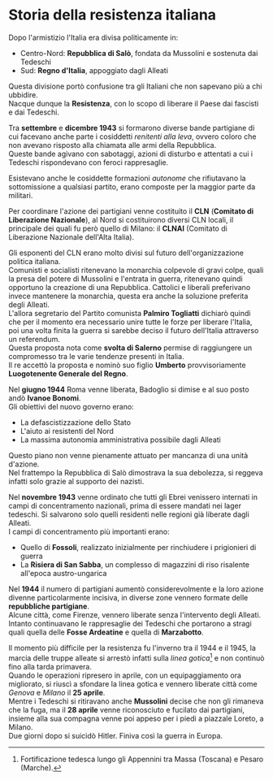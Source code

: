# Storia della resistenza italiana

Dopo l'armistizio l'Italia era divisa politicamente in:
- Centro-Nord: **Repubblica di Salò**, fondata da Mussolini e sostenuta dai
Tedeschi
- Sud: **Regno d'Italia**, appoggiato dagli Alleati

Questa divisione portò confusione tra gli Italiani che non sapevano più a chi
ubbidire.\
Nacque dunque la **Resistenza**, con lo scopo di liberare il Paese dai fascisti
e dai Tedeschi.

Tra **settembre** e **dicembre 1943** si formarono diverse bande partigiane di
cui facevano anche parte i cosiddetti *renitenti alla leva*, ovvero coloro che
non avevano risposto alla chiamata alle armi della Repubblica.\
Queste bande agivano con sabotaggi, azioni di disturbo e attentati a cui i
Tedeschi rispondevano con feroci rappresaglie.

Esistevano anche le cosiddette formazioni *autonome* che rifiutavano la
sottomissione a qualsiasi partito, erano composte per la maggior parte da
militari.

Per coordinare l'azione dei partigiani venne costituito il **CLN** (**Comitato
di Liberazione Nazionale**), al Nord si costituirono diversi CLN locali, il
principale dei quali fu però quello di Milano: il **CLNAI** (Comitato di
Liberazione Nazionale dell'Alta Italia).

Gli esponenti del CLN erano molto divisi sul futuro dell'organizzazione politica
italiana.\
Comunisti e socialisti ritenevano la monarchia colpevole di gravi colpe, quali
la presa del potere di Mussolini e l'entrata in guerra, ritenevano quindi
opportuno la creazione di una Repubblica. Cattolici e liberali preferivano
invece mantenere la monarchia, questa era anche la soluzione preferita degli
Alleati.\
L'allora segretario del Partito comunista **Palmiro Togliatti** dichiarò quindi
che per il momento era necessario unire tutte le forze per liberare l'Italia,
poi una volta finita la guerra si sarebbe deciso il futuro dell'Italia
attraverso un referendum.\
Questa proposta nota come **svolta di Salerno** permise di raggiungere un
compromesso tra le varie tendenze presenti in Italia.\
Il re accettò la proposta e nominò suo figlio **Umberto** provvisoriamente
**Luogotenente Generale del Regno**.

Nel **giugno 1944** Roma venne liberata, Badoglio si dimise e al suo posto andò
**Ivanoe Bonomi**.\
Gli obiettivi del nuovo governo erano:
- La defascistizzazione dello Stato
- L'aiuto ai resistenti del Nord
- La massima autonomia amministrativa possibile dagli Alleati

Questo piano non venne pienamente attuato per mancanza di una unità d'azione.\
Nel frattempo la Repubblica di Salò dimostrava la sua debolezza, si reggeva
infatti solo grazie al supporto dei nazisti.

Nel **novembre 1943** venne ordinato che tutti gli Ebrei venissero internati in
campi di concentramento nazionali, prima di essere mandati nei lager tedeschi.
Si salvarono solo quelli residenti nelle regioni già liberate dagli Alleati.\
I campi di concentramento più importanti erano:
- Quello di **Fossoli**, realizzato inizialmente per rinchiudere i prigionieri
di guerra
- La **Risiera di San Sabba**, un complesso di magazzini di riso risalente
all'epoca austro-ungarica

Nel **1944** il numero di partigiani aumentò considerevolmente e la loro azione
divenne particolarmente incisiva, in diverse zone vennero formate delle
**repubbliche partigiane**.\
Alcune città, come Firenze, vennero liberate senza l'intervento degli Alleati.
Intanto continuavano le rappresaglie dei Tedeschi che portarono a stragi quali
quella delle **Fosse Ardeatine** e quella di **Marzabotto**.

Il momento più difficile per la resistenza fu l'inverno tra il 1944 e il 1945,
la marcia delle truppe alleate si arrestò infatti sulla *linea gotica*[^1] e non
continuò fino alla  tarda primavera.\
Quando le operazioni ripresero in aprile, con un equipaggiamento ora migliorato,
si riuscì a sfondare la linea gotica e vennero liberate città come *Genova* e
*Milano* il **25 aprile**.\
Mentre i Tedeschi si ritiravano anche **Mussolini** decise che non gli rimaneva
che la fuga, ma il **28 aprile** venne riconosciuto e fucilato dai partigiani,
insieme alla sua compagna venne poi appeso per i piedi a piazzale Loreto, a
Milano.\
Due giorni dopo si suicidò Hitler. Finiva così la guerra in Europa.

[^1]: Fortificazione tedesca lungo gli Appennini tra Massa (Toscana) e Pesaro
      (Marche).
